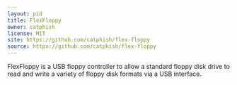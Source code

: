 ```yaml
---
layout: pid
title: FlexFloppy
owner: catphish
license: MIT
site: https://github.com/catphish/flex-floppy
source: https://github.com/catphish/flex-floppy
---
```

FlexFloppy is a USB floppy controller to allow a standard floppy
disk drive to read and write a variety of floppy disk formats via
a USB interface.